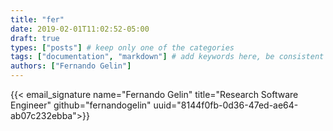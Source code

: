 ```yaml
---
title: "fer"
date: 2019-02-01T11:02:52-05:00
draft: true
types: ["posts"] # keep only one of the categories
tags: ["documentation", "markdown"] # add keywords here, be consistent with other posts.
authors: ["Fernando Gelin"]
---
```

{{< email_signature name="Fernando Gelin" title="Research Software Engineer" github="fernandogelin" uuid="8144f0fb-0d36-47ed-ae64-ab07c232ebba">}}
